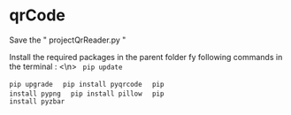 # qrCode

Save the " projectQrReader.py "

Install the required packages in the parent folder fy following commands in the terminal :
<\n>
<code>
pip update
</code>
<code>  
pip upgrade
</code>
<code>
pip install pyqrcode
</code>
<code>
pip install pypng
</code>
<code>
pip install pillow
</code>
<code>
pip install pyzbar
</code>
